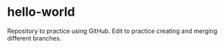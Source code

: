 # hello-world

Repository to practice using GitHub.
Edit to practice creating and merging different branches.
